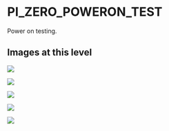 # PI_ZERO_POWERON_TEST
Power on testing.

## Images at this level

![](https://github.com/geebles/Super-AIO/raw/master/docs/IMAGES/SAIO/COMMON/PI_ZERO_POWERON_TEST/1.jpg)

![](https://github.com/geebles/Super-AIO/raw/master/docs/IMAGES/SAIO/COMMON/PI_ZERO_POWERON_TEST/2.jpg)

![](https://github.com/geebles/Super-AIO/raw/master/docs/IMAGES/SAIO/COMMON/PI_ZERO_POWERON_TEST/3.jpg)

![](https://github.com/geebles/Super-AIO/raw/master/docs/IMAGES/SAIO/COMMON/PI_ZERO_POWERON_TEST/4.jpg)

![](https://github.com/geebles/Super-AIO/raw/master/docs/IMAGES/SAIO/COMMON/PI_ZERO_POWERON_TEST/5.jpg)
